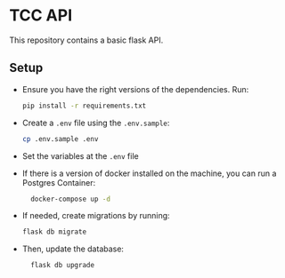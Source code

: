 # TCC API

This repository contains a basic flask API.


## Setup

- Ensure you have the right versions of the dependencies. Run:

    ```bash
    pip install -r requirements.txt
    ```
- Create a `.env` file using the `.env.sample`:

    ```bash
    cp .env.sample .env
    ```
- Set the variables at the `.env` file

- If there is a version of docker installed on the machine, you can run a Postgres Container:

  ```bash
    docker-compose up -d
    ```

- If needed, create migrations by running:

    ```bash
    flask db migrate
    ```
- Then, update the database:

  ```bash
    flask db upgrade
    ```